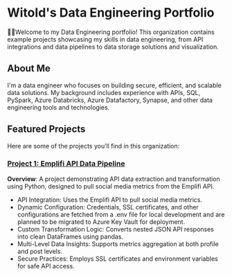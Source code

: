 # Witold's Data Engineering Portfolio

🙋‍♀️Welcome to my Data Engineering portfolio! This organization contains example projects showcasing my skills in data engineering, from API integrations and data pipelines to data storage solutions and visualization.

## About Me

I'm a data engineer who focuses on building secure, efficient, and scalable data solutions. My background includes experience with APIs, SQL, PySpark, Azure Databricks, Azure Datafactory, Synapse, and other data engineering tools and technologies.

## Featured Projects

Here are some of the projects you’ll find in this organization:

### [Project 1: Emplifi API Data Pipeline](https://github.com/Witold-Data-engineering-projects/Emplify-API-Data-Pipeline)




**Overview**: A project demonstrating API data extraction and transformation using Python, designed to pull social media metrics from the Emplifi API.
* API Integration: Uses the Emplifi API to pull social media metrics.
* Dynamic Configuration: Credentials, SSL certificates, and other configurations are fetched from a .env file for local development and are planned to be migrated to Azure Key Vault for deployment.
* Custom Transformation Logic: Converts nested JSON API responses into clean DataFrames using pandas.
* Multi-Level Data Insights: Supports metrics aggregation at both profile and post levels.
* Secure Practices: Employs SSL certificates and environment variables for safe API access.


<!--

**Here are some ideas to get you started:**

🙋‍♀️ A short introduction - what is your organization all about?
🌈 Contribution guidelines - how can the community get involved?
👩‍💻 Useful resources - where can the community find your docs? Is there anything else the community should know?
🍿 Fun facts - what does your team eat for breakfast?
🧙 Remember, you can do mighty things with the power of [Markdown](https://docs.github.com/github/writing-on-github/getting-started-with-writing-and-formatting-on-github/basic-writing-and-formatting-syntax)
-->
